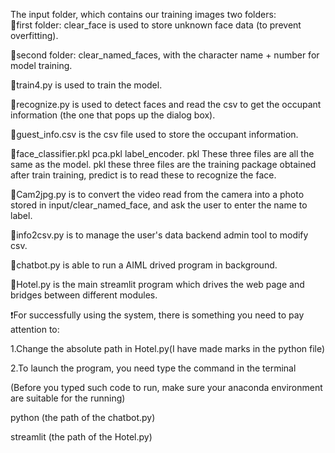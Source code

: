 The input folder, which contains our training images two folders:  
📂first folder: clear_face is used to store unknown face data (to prevent overfitting).

📁second folder: clear_named_faces, with the character name + number for model training.

💾train4.py is used to train the model.

💾recognize.py is used to detect faces and read the csv to get the occupant information (the one that pops up the dialog box). 

💾guest_info.csv is the csv file used to store the occupant information. 

💾face_classifier.pkl pca.pkl label_encoder. pkl These three files are all the same as the model. pkl these three files are the training package obtained after train training, predict is to read these to recognize the face. 

💾Cam2jpg.py is to convert the video read from the camera into a photo stored in input/clear_named_face, and ask the user to enter the name to label.

💾info2csv.py is to manage the user's data backend admin tool to modify csv.

💾chatbot.py is able to run a AIML drived program in background.

💾Hotel.py is the main streamlit program which drives the web page and bridges between different modules.

❗️For successfully using the system, there is something you need to pay attention to:

1.Change the absolute path in Hotel.py(I have made marks in the python file)

2.To launch the program, you need type the command in the terminal
  
  (Before you typed such code to run, make sure your anaconda environment are suitable for the running)
  
  python (the path of the chatbot.py)

  streamlit (the path of the Hotel.py)
